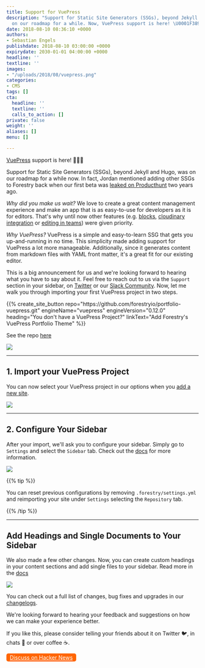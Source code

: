 ```yaml
---
title: Support for VuePress
description: "Support for Static Site Generators (SSGs), beyond Jekyll and Hugo, was
  on our roadmap for a while. Now, VuePress support is here! \U0001F389\U0001F389\U0001F389 "
date: 2018-08-10 08:36:10 +0000
authors:
- Sebastian Engels
publishdate: 2018-08-10 03:00:00 +0000
expirydate: 2030-01-01 04:00:00 +0000
headline: ''
textline: ''
images:
- "/uploads/2018/08/vuepress.png"
categories:
- CMS
tags: []
cta:
  headline: ''
  textline: ''
  calls_to_action: []
private: false
weight: ''
aliases: []
menu: []

---
```

[VuePress](https://vuepress.vuejs.org/) support is here! 🎉🎉🎉

Support for Static Site Generators (SSGs), beyond Jekyll and Hugo, was on our roadmap for a while now. In fact, Jordan mentioned adding other SSGs to Forestry back when our first beta was [leaked on Producthunt](https://www.producthunt.com/posts/forestry#comment-320289) two years ago.

_Why did you make us wait?_ We love to create a great content management experience and make an app that is as easy-to-use for developers as it is for editors. That's why until now other features (e.g. [blocks](https://forestry.io/blog/blocks-give-your-editors-the-power-to-build-pages/), [cloudinary integration](https://forestry.io/blog/cloudinary-integration/) or [editing in teams](https://forestry.io/blog/renaming-files-and-improving-team-editing/)) were given priority.

_Why VuePress?_ VuePress is a simple and easy-to-learn SSG that gets you up-and-running in no time. This simplicity made adding support for VuePress a lot more manageable. Additionally, since it generates content from markdown files with YAML front matter, it's a great fit for our existing editor.

This is a big announcement for us and we're looking forward to hearing what you have to say about it. Feel free to reach out to us via the `Support` section in your sidebar, on [Twitter](https://twitter.com/forestryio) or our [Slack Community](https://join.slack.com/t/forestry-community/shared_invite/enQtNDAxMTU5NzcwMzA3LWUyYTk3NDY2ZDNiMjFhNmVlMjExM2FjYzFhNjJhNjU2NTc2ODVjZTdlYjJiODhhZDgwYTVhYjY0ZGU3ZWFmYzM). Now, let me walk you through importing your first VuePress project in two steps.

<div id="ELEMENT_ID" data-proofer-ignore>
{{% create_site_button
repo="https://github.com/forestryio/portfolio-vuepress.git"
engineName="vuepress"
engineVersion="0.12.0"
heading="You don't have a VuePress Project?"
linkText="Add Forestry's VuePress Portfolio Theme" %}}
</div>

See the repo [here](https://github.com/forestryio/portfolio-vuepress)

![](/uploads/2018/08/portfolio-screenshot.png)

***

## 1. Import your VuePress Project

You can now select your VuePress project in our options when you [add a new site](https://app.forestry.io/dashboard/#add-site).

![](/uploads/2018/08/import-vuepress-flow.png)

***

## 2. Configure Your Sidebar

After your import, we'll ask you to configure your sidebar. Simply go to `Settings` and select the `Sidebar` tab. Check out the [docs](https://forestry.io/docs/settings/content-sections/) for more information.

![](/uploads/2018/08/docs-configuration.png)

{{% tip %}}

You can reset previous configurations by removing `.forestry/settings.yml` and reimporting your site under `Settings` selecting the `Repository` tab.

{{% /tip %}}

***

## Add Headings and Single Documents to Your Sidebar

We also made a few other changes. Now, you can create custom headings in your content sections and add single files to your sidebar. Read more in the [docs](https://forestry.io/docs/settings/content-sections#type)

![](/uploads/2018/08/sidebar-headings-1.png)

You can check out a full list of changes, bug fixes and upgrades in our [changelogs](https://forestry.io/docs/changelog/).

We're looking forward to hearing your feedback and suggestions on how we can make your experience better.

If you like this, please consider telling your friends about it on Twitter 🐦, in chats 💬 or over coffee ☕.

<a style="background: #F60; display: inline-block; border-radius: 5px; color: white; padding: 2px 9px; font-size: 14px;" href="https://news.ycombinator.com/item?id=17734860">Discuss on Hacker News</a>
